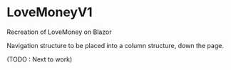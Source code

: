# LoveMoneyV1
 Recreation of LoveMoney on Blazor
 
 Navigation structure to be placed into a column structure, down the page. 
 
 (TODO : Next to work)
